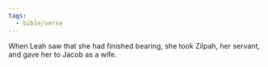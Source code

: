 ```yaml
---
tags:
  - bible/verse
---
```

When Leah saw that she had finished bearing, she took Zilpah, her servant, and gave her to Jacob as a wife.